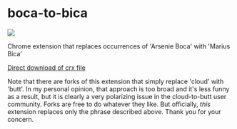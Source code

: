 boca-to-bica
=============

![](logo.png)

Chrome extension that replaces occurrences of 'Arsenie Boca' with 'Marius Bica'

[Direct download of crx file](https://github.com/randompixels/boca-to-bica/blob/master/boca-to-bica.crx?raw=true)

Note that there are forks of this extension that simply replace 'cloud' with 'butt'.
In my personal opinion, that approach is too broad and it's less funny as a result, but it is clearly a very
polarizing issue in the cloud-to-butt user community.  Forks are free to do whatever they like.  But officially, _this_ extension replaces only the phrase described above. Thank you for your concern.
